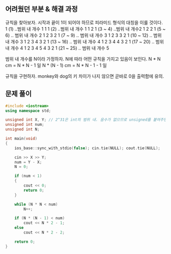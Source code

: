 ## 어려웠던 부분 & 해결 과정

규칙을 찾아보자. 시작과 끝이 1이 되어야 하므로 피라미드 형식의 대칭을 이룰 것이다.
1 (1) ..범위 내 개수 1
1 1 (2) ..범위 내 개수 1
1 2 1 (3 ~ 4) ..범위 내 개수2
1 2 2 1 (5 ~ 6) .. 범위 내 개수 2
1 2 3 2 1 (7 ~ 9) .. 범위 내 개수 3
1 2 3 3 2 1 (10 ~ 12) .. 범위 내 개수 3
1 2 3 4 3 2 1 (13 ~ 16) .. 범위 내 개수 4
1 2 3 4 4 3 2 1 (17 ~ 20) .. 범위 내 개수 4
1 2 3 4 5 4 3 2 1 (21 ~ 25) .. 범위 내 개수 5

범위 내 개수를 N이라 가정하자. N에 따라 어떤 규칙을 가지고 있음이 보인다.
N * N        cm = N * N - 1     일
N * (N - 1) cm = N * N - 1 - 1 일

규칙을 구현하자. monkey와 dog의 키 차이가 나지 않으면 곧바로 0을 출력함에 유의.

## 문제 풀이

```cpp
#include <iostream>
using namespace std;

unsigned int X, Y; // 2^31은 int의 범위 내. 음수가 없으므로 unsigned를 붙여주면 더 안전하게 쓸 수 있을 것 같다.
unsigned int num;
unsigned int N;

int main(void)
{
	ios_base::sync_with_stdio(false); cin.tie(NULL); cout.tie(NULL);

	cin >> X >> Y;
	num = Y - X;
	N = 0;

	if (num < 1)
	{
		cout << 0;
		return 0;
	}

	while (N * N < num)
		N++;

	if (N * (N - 1) < num)
		cout << N * 2 - 1;
	else
		cout << N * 2 - 2;

	return 0;
}
```